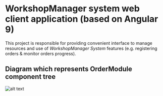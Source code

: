 # WorkshopManager system web client application (based on Angular 9)

This project is responsible for providing convenient interface to manage resources and use of _WorkshopManager System_ features (e.g. registering orders & monitor orders progress). 

##  Diagram which represents OrderModule component tree

![alt text](https://raw.githubusercontent.com/RobertMalina/WorkshopManager/master/readmeimgs/ordermodulev1.png)
